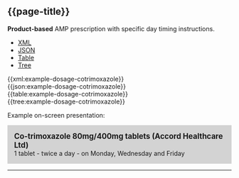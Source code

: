 ## {{page-title}}

<div class="nhsd-a-box nhsd-a-box--bg-light-blue nhsd-!t-margin-bottom-6 nhsd-t-body">
    <strong>Product-based</strong> AMP prescription with specific day timing instructions.
</div>

<!--// start of code snippet -->
<div>
    <ul class="nav nav-tabs" role="tablist">
      <li role="presentation" class="active">
        <a href="#xml-4" aria-controls="xml" role="tab" data-toggle="tab">XML</a>
      </li>
      <li role="presentation">
        <a href="#json-4" aria-controls="json" role="tab" data-toggle="tab">JSON</a>
      </li>
        <li role="presentation">
        <a href="#table-4" aria-controls="table" role="tab" data-toggle="tab">Table</a>
      </li>
      <li role="presentation">
        <a href="#tree-4" aria-controls="tree" role="tab" data-toggle="tab">Tree</a>
      </li>
  </ul>

  <!-- Tab panes -->
  <div class="tab-content snippet">
    <div role="tabpanel" class="tab-pane active" id="xml-4">
      {{xml:example-dosage-cotrimoxazole}}
    </div>
    <div role="tabpanel" class="tab-pane" id="json-4">
      {{json:example-dosage-cotrimoxazole}}
    </div>
    <div role="tabpanel" class="tab-pane" id="table-4">
      {{table:example-dosage-cotrimoxazole}}
    </div>
    <div role="tabpanel" class="tab-pane" id="tree-4">
      {{tree:example-dosage-cotrimoxazole}}
    </div>
  </div>
</div>
<!--// end of code snippet -->

Example on-screen presentation:

<div style="background-color:lightgrey;padding:15px;">
<div style="font-size:larger;font-weight:bold;">Co-trimoxazole 80mg/400mg tablets (Accord Healthcare Ltd)</div>
1 tablet - twice a day - on Monday, Wednesday and Friday
</div>

---
